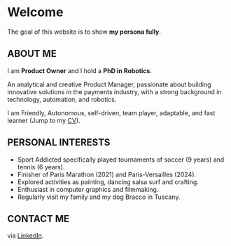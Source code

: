 # Welcome

The goal of this website is to show **my persona fully**.

## ABOUT ME

I am **Product Owner** and I hold a **PhD in Robotics**.  

An analytical and creative Product Manager, passionate about building innovative solutions in the payments industry, with a strong background in technology, automation, and robotics.  

I am Friendly, Autonomous, self-driven, team player, adaptable, and fast learner (Jump to my [CV](https://teoka.github.io/career/CV.html)).

## PERSONAL INTERESTS 
 
- Sport Addicted specifically played 
tournaments of soccer (9 years) and 
tennis (6 years).
- Finisher of Paris Marathon (2021) 
and Paris-Versailles (2024). 
- Explored activities as painting, 
dancing salsa surf and crafting. 
- Enthusiast in computer graphics 
and filmmaking. 
- Regularly visit my family and my 
dog Bracco in Tuscany.

## CONTACT ME

via [LinkedIn](https://www.linkedin.com/in/matteociocca/).
